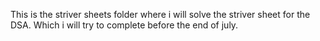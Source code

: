 This is the striver sheets folder where i will solve the striver sheet for the DSA.
Which i will try to complete before the end of july.